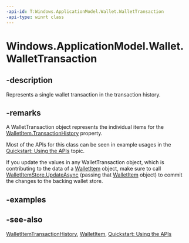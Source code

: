 ```yaml
---
-api-id: T:Windows.ApplicationModel.Wallet.WalletTransaction
-api-type: winrt class
---
```


<!-- Class syntax.
public class WalletTransaction : Windows.ApplicationModel.Wallet.IWalletTransaction
-->

# Windows.ApplicationModel.Wallet.WalletTransaction

## -description
Represents a single wallet transaction in the transaction history.

## -remarks
A WalletTransaction object represents the individual items for the [WalletItem.TransactionHistory](walletitem_transactionhistory.md) property.

Most of the APIs for this class can be seen in example usages in the [Quickstart: Using the   APIs](/previous-versions/windows/apps/dn631257(v=win.10)) topic.

If you update the values in any WalletTransaction object, which is contributing to the data of a [WalletItem](walletitem.md) object, make sure to call [WalletItemStore.UpdateAsync](walletitemstore_updateasync_1403447975.md) (passing that [WalletItem](walletitem.md) object) to commit the changes to the backing wallet store.

## -examples

## -see-also
[WalletItemTransactionHistory](walletitem_transactionhistory.md), [WalletItem](walletitem.md), [Quickstart: Using the   APIs](/previous-versions/windows/apps/dn631257(v=win.10))
